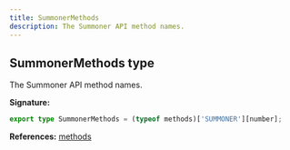 ```yaml
---
title: SummonerMethods
description: The Summoner API method names.
---
```


## SummonerMethods type

The Summoner API method names.

**Signature:**

```ts
export type SummonerMethods = (typeof methods)['SUMMONER'][number];
```

**References:** [methods](/api/methods)

